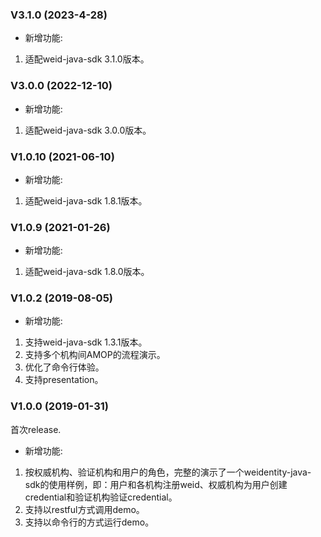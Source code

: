 ### V3.1.0 (2023-4-28)

* 新增功能:
1. 适配weid-java-sdk 3.1.0版本。

### V3.0.0 (2022-12-10)

* 新增功能:
1. 适配weid-java-sdk 3.0.0版本。

### V1.0.10 (2021-06-10)

* 新增功能:
1. 适配weid-java-sdk 1.8.1版本。

### V1.0.9 (2021-01-26)

* 新增功能:
1. 适配weid-java-sdk 1.8.0版本。


### V1.0.2 (2019-08-05)

* 新增功能:
1. 支持weid-java-sdk 1.3.1版本。
2. 支持多个机构间AMOP的流程演示。
3. 优化了命令行体验。
4. 支持presentation。

### V1.0.0 (2019-01-31)
首次release.

* 新增功能:
1. 按权威机构、验证机构和用户的角色，完整的演示了一个weidentity-java-sdk的使用样例，即：用户和各机构注册weid、权威机构为用户创建credential和验证机构验证credential。
2. 支持以restful方式调用demo。
3. 支持以命令行的方式运行demo。
